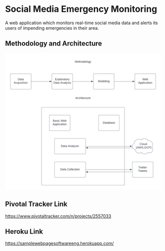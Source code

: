 # Social Media Emergency Monitoring
A web application which monitors real-time social media data and alerts its users of impending emergencies in their area.
## Methodology and Architecture
![image](AlertingSystemDiag.png)
## Pivotal Tracker Link
https://www.pivotaltracker.com/n/projects/2557033
## Heroku Link
https://samplewebpagesoftwareeng.herokuapp.com/
